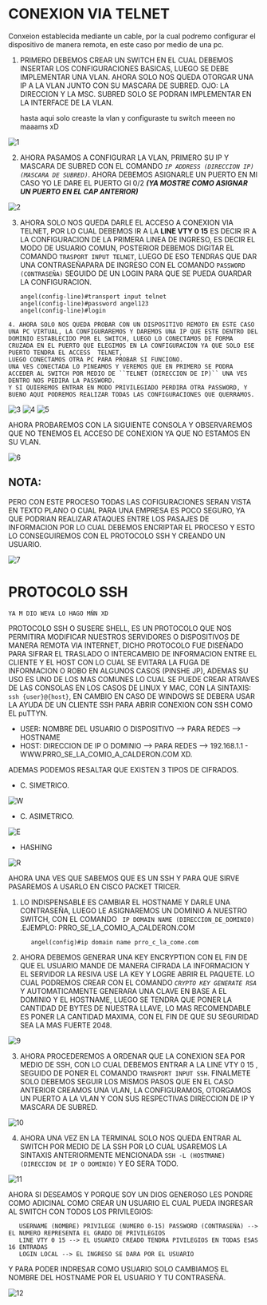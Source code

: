 # CONEXION VIA TELNET 
  Conxeion establecida mediante un cable, por la cual podremo configurar el dispositivo de manera remota, en este caso por medio de una pc.
  
   1. PRIMERO DEBEMOS CREAR UN SWITCH EN EL CUAL DEBEMOS INSERTAR LOS CONFIGURACIONES BASICAS, LUEGO SE DEBE IMPLEMENTAR UNA VLAN.
    AHORA SOLO NOS QUEDA OTORGAR UNA IP A LA VLAN JUNTO CON SU MASCARA DE SUBRED.
    OJO: LA DIRECCION Y LA MSC. SUBRED SOLO SE PODRAN IMPLEMENTAR EN LA INTERFACE DE LA VLAN.
    
        hasta aqui solo creaste la vlan y configuraste tu switch meeen no maaams xD 
    
   ![1](https://github.com/angelhr28/REDES-BASICAS/blob/master/IMAGENES/CISCO%203/1.png)
   
   2. AHORA PASAMOS A CONFIGURAR LA VLAN, PRIMERO SU IP Y MASCARA DE SUBRED CON EL COMANDO _``IP ADDRESS (DIRECCION IP)  (MASCARA DE SUBRED)``_.
     AHORA DEBEMOS ASIGNARLE UN PUERTO EN MI CASO YO LE DARE EL PUERTO GI 0/2 __*(YA MOSTRE COMO ASIGNAR UN PUERTO EN EL CAP ANTERIOR)*__
       
   ![2](https://github.com/angelhr28/REDES-BASICAS/blob/master/IMAGENES/CISCO%203/2.png)
    
   3. AHORA SOLO NOS QUEDA DARLE EL ACCESO A CONEXION VIA TELNET, POR LO CUAL DEBEMOS IR A LA **LINE VTY 0 15** ES DECIR IR A LA CONFIGURACION DE LA PRIMERA LINEA DE INGRESO, ES DECIR EL MODO DE USUARIO COMUN, POSTERIOR DEBEMOS DIGITAR EL COMANDO ``TRASPORT INPUT TELNET``,
   LUEGO DE ESO TENDRAS QUE DAR UNA CONTRASEÑAPARA DE INGRESO CON EL COMANDO ``PASSWORD (CONTRASEÑA)`` SEGUIDO DE UN LOGIN PARA QUE SE PUEDA GUARDAR LA CONFIGURACION.
          
          
          angel(config-line)#transport input telnet
          angel(config-line)#password angel123
          angel(config-line)#login
          
    4. AHORA SOLO NOS QUEDA PROBAR CON UN DISPOSITIVO REMOTO EN ESTE CASO UNA PC VIRTUAL, LA CONFIGURAREMOS Y DAREMOS UNA IP QUE ESTE DENTRO DEL DOMINIO ESTABLECIDO POR EL SWITCH, LUEGO LO CONECTAMOS DE FORMA CRUZADA EN EL PUERTO QUE ELEGIMOS EN LA CONFIGURACION YA QUE SOLO ESE PUERTO TENDRA EL ACCESS  TELNET, 
    LUEGO CONECTAMOS OTRA PC PARA PROBAR SI FUNCIONO.
    UNA VES CONECTADA LO PINEAMOS Y VEREMOS QUE EN PRIMERO SE PODRA ACCEDER AL SWITCH POR MEDIO DE ``TELNET (DIRECCION DE IP)`` UNA VES DENTRO NOS PEDIRA LA PASSWORD.
    Y SI QUIEREMOS ENTRAR EN MODO PRIVILEGIADO PERDIRA OTRA PASSWORD, Y BUENO AQUI PODREMOS REALIZAR TODAS LAS CONFIGURACIONES QUE QUERRAMOS.
    
   ![3](https://github.com/angelhr28/REDES-BASICAS/blob/master/IMAGENES/CISCO%203/3.png)
   ![4](https://github.com/angelhr28/REDES-BASICAS/blob/master/IMAGENES/CISCO%203/4.png)
   ![5](https://github.com/angelhr28/REDES-BASICAS/blob/master/IMAGENES/CISCO%203/5.png)
  
   
   AHORA PROBAREMOS CON LA SIGUIENTE CONSOLA Y OBSERVAREMOS QUE NO TENEMOS EL ACCESO DE CONEXION YA QUE NO ESTAMOS EN SU VLAN.
   
   ![6](https://github.com/angelhr28/REDES-BASICAS/blob/master/IMAGENES/CISCO%203/6.png)
   
   
  ## NOTA:
  
  PERO CON ESTE PROCESO TODAS LAS COFIGURACIONES SERAN VISTA EN TEXTO PLANO O CUAL PARA UNA EMPRESA ES POCO SEGURO, YA QUE PODRIAN REALIZAR ATAQUES ENTRE LOS PASAJES DE INFORMACION POR LO CUAL DEBEMOS ENCRIPTAR EL PROCESO Y ESTO LO CONSEGUIREMOS CON EL PROTOCOLO SSH Y CREANDO UN USUARIO.
  
  ![7](https://github.com/angelhr28/REDES-BASICAS/blob/master/IMAGENES/CISCO%203/7.png)
  
  
  # PROTOCOLO SSH 
  
    YA M DIO WEVA LO HAGO MÑN XD
  PROTOCOLO SSH O SUSERE SHELL, ES UN PROTOCOLO QUE NOS PERMITIRA MODIFICAR NUESTROS SERVIDORES O DISPOSITIVOS DE MANERA REMOTA VIA INTERNET, DICHO PROTOCOLO FUE DISEÑADO PARA SIFRAR EL TRASLADO O INTERCAMBIO DE INFORMACION ENTRE EL CLIENTE Y EL HOST CON LO CUAL SE EVITARA LA FUGA DE INFORMACION O ROBO EN ALGUNOS CASOS (PINSHE JP), ADEMAS SU USO ES UNO DE LOS MAS COMUNES LO CUAL SE PUEDE CREAR ATRAVES DE LAS CONSOLAS EN LOS CASOS DE LINUX Y MAC, CON LA SINTAXIS: ``ssh {user}@{host}``, EN CAMBIO EN CASO DE WINDOWS SE DEBERA USAR LA AYUDA DE UN CLIENTE SSH PARA ABRIR CONEXION CON SSH COMO EL puTTYN.
  
  - USER: NOMBRE DEL USUARIO O DISPOSITIVO --> PARA REDES --> HOSTNAME
  - HOST: DIRECCION DE IP O DOMINIO --> PARA REDES --> 192.168.1.1 - WWW.PRRO_SE_LA_COMIO_A_CALDERON.COM XD.
  
  ADEMAS PODEMOS RESALTAR QUE EXISTEN 3 TIPOS DE CIFRADOS.
  
   - C. SIMETRICO.
   
   ![W](https://www.hostinger.es/tutoriales/wp-content/uploads/sites/7/2017/09/encriptacion-simetrica-tutorial-ssh.jpg)
   
  - C. ASIMETRICO.
  
  ![E](https://www.hostinger.es/tutoriales/wp-content/uploads/sites/7/2017/09/cifrado-asimetrico.jpg)
  
  - HASHING 
  
  ![R](https://www.hostinger.es/tutoriales/wp-content/uploads/sites/7/2017/09/ssh-tutorial-hash.jpg)
  
  AHORA UNA VES QUE SABEMOS QUE ES UN SSH  Y PARA QUE SIRVE PASAREMOS A USARLO EN CISCO PACKET TRICER.
  
  1. LO INDISPENSABLE ES CAMBIAR EL HOSTNAME Y DARLE UNA CONTRASEÑA, LUEGO LE ASIGNAREMOS UN DOMINIO A NUESTRO SWITCH, CON EL COMANDO `` IP DOMAIN NAME (DIRECCION_DE_DOMINIO)`` .EJEMPLO: PRRO_SE_LA_COMIO_A_CALDERON.COM
  
            angel(config)#ip domain name prro_c_la_come.com
  
  2. AHORA DEBEMOS GENERAR UNA KEY ENCRYPTION CON EL FIN DE QUE EL USUARIO MANDE DE MANERA CIFRADA LA INFORMACION Y EL SERVIDOR LA RESIVA USE LA KEY Y LOGRE ABRIR EL PAQUETE. LO CUAL PODREMOS CREAR CON EL COMANDO *``CRYPTO KEY GENERATE RSA``* Y AUTOMATICAMENTE GENERARA UNA CLAVE EN BASE A EL DOMINIO Y EL HOSTNAME, LUEGO SE TENDRA QUE PONER LA CANTIDAD DE BYTES DE NUESTRA LLAVE, LO MAS RECOMENDABLE ES PONER LA CANTIDAD MAXIMA, CON EL FIN DE QUE SU SEGURIDAD SEA LA MAS FUERTE 2048.
  
  ![9]()
  
 3. AHORA PROCEDEREMOS A ORDENAR QUE LA CONEXION SEA POR MEDIO DE SSH, CON LO CUAL DEBEMOS ENTRAR A LA LINE VTY 0 15 , SEGUIDO DE PONER EL COMANDO ``TRANSPORT INPUT SSH``. FINALMETE SOLO DEBEMOS SEGUIR LOS MISMOS PASOS QUE EN EL CASO ANTERIOR CREAMOS UNA VLAN, LA CONFIGURAMOS, OTORGAMOS UN PUERTO A LA VLAN Y CON SUS RESPECTIVAS DIRECCION DE IP Y MASCARA DE SUBRED.
 
 ![10]()
 
 4. AHORA UNA VEZ EN LA TERMINAL SOLO NOS QUEDA ENTRAR AL SWITCH POR MEDIO DE LA SSH POR LO CUAL USAREMOS LA SINTAXIS ANTERIORMENTE MENCIONADA  ``SSH -L (HOSTMANE) (DIRECCION DE IP O DOMINIO)`` Y EO SERA TODO.
 
 ![11]()
 
 AHORA SI DESEAMOS  Y PORQUE SOY UN DIOS GENEROSO LES PONDRE COMO ADICINAL COMO CREAR UN USUARIO EL CUAL PUEDA INGRESAR AL SWITCH CON TODOS LOS PRIVILEGIOS:
 
       USERNAME (NOMBRE) PRIVILEGE (NUMERO 0-15) PASSWORD (CONTRASEÑA) --> EL NUMERO REPRESENTA EL GRADO DE PRIVILEGIOS 
       LINE VTY 0 15 --> EL USUARIO CREADO TENDRA PIVILEGIOS EN TODAS ESAS 16 ENTRADAS
       LOGIN LOCAL --> EL INGRESO SE DARA POR EL USUARIO
       
 Y PARA PODER INDRESAR COMO USUARIO SOLO CAMBIAMOS EL NOMBRE DEL HOSTNAME POR EL USUARIO Y TU CONTRASEÑA.
 
 ![12]()
 
  
   
